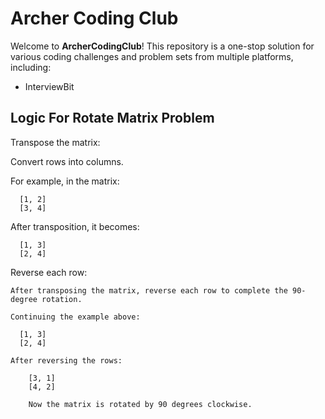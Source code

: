 # Archer Coding Club

Welcome to **ArcherCodingClub**! This repository is a one-stop solution for various coding challenges and problem sets from multiple platforms, including:

- InterviewBit




## Logic For Rotate Matrix Problem

Transpose the matrix:

Convert rows into columns.

For example, in the matrix:

      [1, 2]
      [3, 4]

  After transposition, it becomes:

      [1, 3]
      [2, 4]


Reverse each row:

    After transposing the matrix, reverse each row to complete the 90-degree rotation.

    Continuing the example above:

      [1, 3]
      [2, 4]

    After reversing the rows:

        [3, 1]
        [4, 2]

        Now the matrix is rotated by 90 degrees clockwise.







